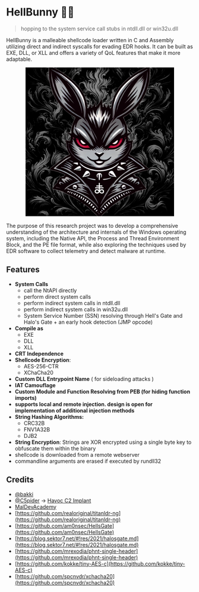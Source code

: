 # HellBunny 🐇🔥

>hopping to the system service call stubs in ntdll.dll or win32u.dll

HellBunny is a malleable shellcode loader written in C and Assembly utilizing direct and indirect syscalls for evading EDR hooks. 
It can be built as EXE, DLL, or XLL and offers a variety of QoL features that make it more adaptable.

<p align="center"> <img src="hellbunny_icon.webp" width="400"/> </p>

The purpose of this research project was to develop a comprehensive understanding of the architecture and internals of the Windows operating system, including the Native API, the Process and Thread Environment Block, and the PE file format, while also exploring the techniques used by EDR software to collect telemetry and detect malware at runtime.

## Features
- **System Calls**
    - call the NtAPI directly
    - perform direct system calls
    - perform indirect system calls in ntdll.dll
    - perform indirect system calls in win32u.dll
    - System Service Number (SSN) resolving through Hell's Gate and Halo's Gate + an early hook detection (JMP opcode) 
- **Compile as**
    - EXE
    - DLL
    - XLL
- **CRT Independence**
- **Shellcode Encryption**:
    - AES-256-CTR 
    - XChaCha20
- **Custom DLL Entrypoint Name** ( for sideloading attacks )
- **IAT Camouflage** 
- **Custom Module and Function Resolving from PEB (for hiding function imports)**
- **supports local and remote injection. design is open for implementation of additional injection methods** 
- **String Hashing Algorithms:**
    - CRC32B
    - FNV1A32B
    - DJB2
- **String Encryption**: Strings are XOR encrypted using a single byte key to obfuscate them within the binary
- shellcode is downloaded from a remote webserver
- commandline arguments are erased if executed by rundll32


## Credits
- [@bakki](https://x.com/shubakki)
- [@C5pider](https://x.com/c5pider) -> [Havoc C2 Implant](https://github.com/HavocFramework/Havoc/tree/main/payloads/Demon)
- [MalDevAcademy](https://maldevacademy.com/)
- [https://github.com/realoriginal/titanldr-ng](https://github.com/realoriginal/titanldr-ng)
- [https://github.com/am0nsec/HellsGate](https://github.com/am0nsec/HellsGate)
- [https://blog.sektor7.net/#!res/2021/halosgate.md](https://blog.sektor7.net/#!res/2021/halosgate.md)
- [https://github.com/mrexodia/phnt-single-header](https://github.com/mrexodia/phnt-single-header)
- [https://github.com/kokke/tiny-AES-c](https://github.com/kokke/tiny-AES-c)
- [https://github.com/spcnvdr/xchacha20](https://github.com/spcnvdr/xchacha20)
